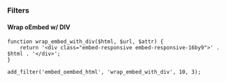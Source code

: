 ### Filters

#### Wrap oEmbed w/ DIV

```
function wrap_embed_with_div($html, $url, $attr) {
    return '<div class="embed-responsive embed-responsive-16by9">' . $html . '</div>';
}

add_filter('embed_oembed_html', 'wrap_embed_with_div', 10, 3);
```
